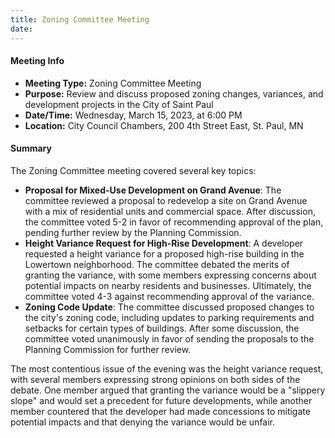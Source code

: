 ```yaml
---
title: Zoning Committee Meeting
date: 
---
```

#### Meeting Info

* **Meeting Type:** Zoning Committee Meeting
* **Purpose:** Review and discuss proposed zoning changes, variances, and development projects in the City of Saint Paul
* **Date/Time:** Wednesday, March 15, 2023, at 6:00 PM
* **Location:** City Council Chambers, 200 4th Street East, St. Paul, MN

#### Summary

The Zoning Committee meeting covered several key topics:

* **Proposal for Mixed-Use Development on Grand Avenue**: The committee reviewed a proposal to redevelop a site on Grand Avenue with a mix of residential units and commercial space. After discussion, the committee voted 5-2 in favor of recommending approval of the plan, pending further review by the Planning Commission.
* **Height Variance Request for High-Rise Development**: A developer requested a height variance for a proposed high-rise building in the Lowertown neighborhood. The committee debated the merits of granting the variance, with some members expressing concerns about potential impacts on nearby residents and businesses. Ultimately, the committee voted 4-3 against recommending approval of the variance.
* **Zoning Code Update**: The committee discussed proposed changes to the city's zoning code, including updates to parking requirements and setbacks for certain types of buildings. After some discussion, the committee voted unanimously in favor of sending the proposals to the Planning Commission for further review.

The most contentious issue of the evening was the height variance request, with several members expressing strong opinions on both sides of the debate. One member argued that granting the variance would be a "slippery slope" and would set a precedent for future developments, while another member countered that the developer had made concessions to mitigate potential impacts and that denying the variance would be unfair.

